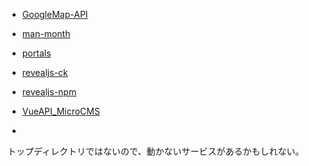 - [GoogleMap-API](https://shimajima-eiji.github.io/Hosting/GoogleMap-API)
- [man-month](https://shimajima-eiji.github.io/Hosting/man-month)
- [portals](https://shimajima-eiji.github.io/Hosting/portals)
- [revealjs-ck](https://shimajima-eiji.github.io/Hosting/revealjs-ck)
- [revealjs-npm](https://shimajima-eiji.github.io/Hosting/revealjs-npm)
- [VueAPI_MicroCMS](https://shimajima-eiji.github.io/Hosting/VueAPI_MicroCMS)

- [](https://shimajima-eiji.github.io/Hosting/)

トップディレクトリではないので、動かないサービスがあるかもしれない。
